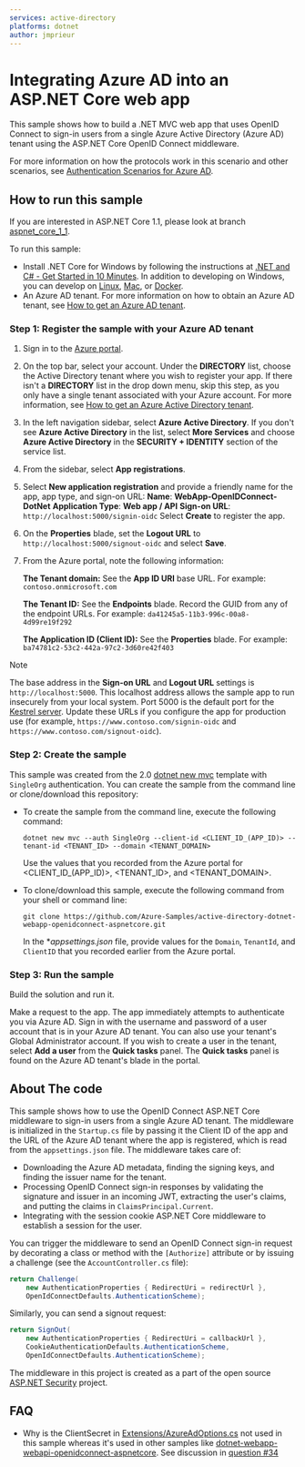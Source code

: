 ```yaml
---
services: active-directory
platforms: dotnet
author: jmprieur
---
```


# Integrating Azure AD into an ASP.NET Core web app

This sample shows how to build a .NET MVC web app that uses OpenID Connect to sign-in users from a single Azure Active Directory (Azure AD) tenant using the ASP.NET Core OpenID Connect middleware.

For more information on how the protocols work in this scenario and other scenarios, see [Authentication Scenarios for Azure AD](http://go.microsoft.com/fwlink/?LinkId=394414).

## How to run this sample

If you are interested in ASP.NET Core 1.1, please look at branch [aspnet_core_1_1](https://github.com/Azure-Samples/active-directory-dotnet-webapp-openidconnect-aspnetcore/tree/aspnet_core_1_1).

To run this sample:
- Install .NET Core for Windows by following the instructions at [.NET and C# - Get Started in 10 Minutes](https://www.microsoft.com/net/core). In addition to developing on Windows, you can develop on [Linux](https://www.microsoft.com/net/core#linuxredhat), [Mac](https://www.microsoft.com/net/core#macos), or [Docker](https://www.microsoft.com/net/core#dockercmd).
- An Azure AD tenant. For more information on how to obtain an Azure AD tenant, see [How to get an Azure AD tenant](https://azure.microsoft.com/documentation/articles/active-directory-howto-tenant/).

### Step 1: Register the sample with your Azure AD tenant

1. Sign in to the [Azure portal](https://portal.azure.com).

2. On the top bar, select your account. Under the **DIRECTORY** list, choose the Active Directory tenant where you wish to register your app. If there isn't a **DIRECTORY** list in the drop down menu, skip this step, as you only have a single tenant associated with your Azure account. For more information, see [How to get an Azure Active Directory tenant](https://docs.microsoft.com/azure/active-directory/develop/active-directory-howto-tenant).

3. In the left navigation sidebar, select **Azure Active Directory**. If you don't see **Azure Active Directory** in the list, select **More Services** and choose **Azure Active Directory** in the **SECURITY + IDENTITY** section of the service list.

4. From the sidebar, select **App registrations**.

5. Select **New application registration** and provide a friendly name for the app, app type, and sign-on URL:
   **Name**: **WebApp-OpenIDConnect-DotNet**
   **Application Type**: **Web app / API**
   **Sign-on URL**: `http://localhost:5000/signin-oidc`
   Select **Create** to register the app.

6. On the **Properties** blade, set the **Logout URL** to `http://localhost:5000/signout-oidc` and select **Save**.

7. From the Azure portal, note the following information:

   **The Tenant domain:** See the **App ID URI** base URL. For example: `contoso.onmicrosoft.com`
   
   **The Tenant ID:** See the **Endpoints** blade. Record the GUID from any of the endpoint URLs. For example: `da41245a5-11b3-996c-00a8-4d99re19f292`
   
   **The Application ID (Client ID):** See the **Properties** blade. For example: `ba74781c2-53c2-442a-97c2-3d60re42f403`

> [!NOTE]
> The base address in the **Sign-on URL** and **Logout URL** settings is `http://localhost:5000`. This localhost address allows the sample app to run insecurely from your local system. Port 5000 is the default port for the [Kestrel server](https://docs.microsoft.com/aspnet/core/fundamentals/servers/kestrel). Update these URLs if you configure the app for production use (for example, `https://www.contoso.com/signin-oidc` and `https://www.contoso.com/signout-oidc`).

### Step 2: Create the sample

This sample was created from the 2.0 [dotnet new mvc](https://docs.microsoft.com/dotnet/core/tools/dotnet-new?tabs=netcore2x) template with `SingleOrg` authentication. You can create the sample from the command line or clone/download this repository:

- To create the sample from the command line, execute the following command:

  ```console
  dotnet new mvc --auth SingleOrg --client-id <CLIENT_ID_(APP_ID)> --tenant-id <TENANT_ID> --domain <TENANT_DOMAIN>
  ```
  Use the values that you recorded from the Azure portal for \<CLIENT\_ID\_(APP\_ID)>, \<TENANT\_ID>, and \<TENANT\_DOMAIN>.

- To clone/download this sample, execute the following command from your shell or command line:

  ```console
  git clone https://github.com/Azure-Samples/active-directory-dotnet-webapp-openidconnect-aspnetcore.git
  ```

  In the **appsettings.json* file, provide values for the `Domain`, `TenantId`, and `ClientID` that you recorded earlier from the Azure portal.

### Step 3: Run the sample

Build the solution and run it.

Make a request to the app. The app immediately attempts to authenticate you via Azure AD. Sign in with the username and password of a user account that is in your Azure AD tenant. You can also use your tenant's Global Administrator account. If you wish to create a user in the tenant, select **Add a user** from the **Quick tasks** panel. The **Quick tasks** panel is found on the Azure AD tenant's blade in the portal.

## About The code

This sample shows how to use the OpenID Connect ASP.NET Core middleware to sign-in users from a single Azure AD tenant. The middleware is initialized in the `Startup.cs` file by passing it the Client ID of the app and the URL of the Azure AD tenant where the app is registered, which is read from the `appsettings.json` file. The middleware takes care of:
- Downloading the Azure AD metadata, finding the signing keys, and finding the issuer name for the tenant.
- Processing OpenID Connect sign-in responses by validating the signature and issuer in an incoming JWT, extracting the user's claims, and putting the claims in `ClaimsPrincipal.Current`.
- Integrating with the session cookie ASP.NET Core middleware to establish a session for the user. 

You can trigger the middleware to send an OpenID Connect sign-in request by decorating a class or method with the `[Authorize]` attribute or by issuing a challenge (see the `AccountController.cs` file):

```csharp
return Challenge(
    new AuthenticationProperties { RedirectUri = redirectUrl }, 
    OpenIdConnectDefaults.AuthenticationScheme);
```

Similarly, you can send a signout request:

```csharp
return SignOut(
    new AuthenticationProperties { RedirectUri = callbackUrl }, 
    CookieAuthenticationDefaults.AuthenticationScheme, 
    OpenIdConnectDefaults.AuthenticationScheme);
```

The middleware in this project is created as a part of the open source [ASP.NET Security](https://github.com/aspnet/Security) project.

## FAQ

- Why is the ClientSecret in [Extensions/AzureAdOptions.cs](https://github.com/Azure-Samples/active-directory-dotnet-webapp-openidconnect-aspnetcore/blob/master/Extensions/AzureAdOptions.cs#L7) not used in this sample whereas it's used in other samples like [dotnet-webapp-webapi-openidconnect-aspnetcore](https://github.com/Azure-Samples/active-directory-dotnet-webapp-webapi-openidconnect-aspnetcore). See discussion in [question #34](https://github.com/Azure-Samples/active-directory-dotnet-webapp-openidconnect-aspnetcore/issues/34)
